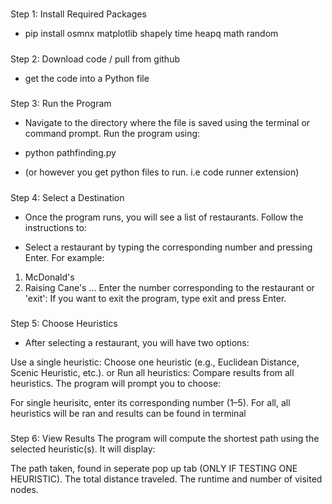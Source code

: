 
#####

Step 1: Install Required Packages

- pip install osmnx matplotlib shapely time heapq math random

#####

Step 2: Download code / pull from github
- get the code into a Python file

#####

Step 3: Run the Program
- Navigate to the directory where the file is saved using the terminal or command prompt. Run the program using:

- python pathfinding.py
- (or however you get python files to run. i.e code runner extension)

#####

Step 4: Select a Destination
- Once the program runs, you will see a list of restaurants. Follow the instructions to:

- Select a restaurant by typing the corresponding number and pressing Enter. For example:

1. McDonald's
2. Raising Cane's
...
Enter the number corresponding to the restaurant or 'exit':
If you want to exit the program, type exit and press Enter.

#####

Step 5: Choose Heuristics
- After selecting a restaurant, you will have two options:

Use a single heuristic: Choose one heuristic (e.g., Euclidean Distance, Scenic Heuristic, etc.).
or Run all heuristics: Compare results from all heuristics.
The program will prompt you to choose:

For single heurisitc, enter its corresponding number (1–5).
For all, all heuristics will be ran and results can be found in terminal

#####

Step 6: View Results
The program will compute the shortest path using the selected heuristic(s). It will display:

The path taken, found in seperate pop up tab (ONLY IF TESTING ONE HEURISTIC).
The total distance traveled.
The runtime and number of visited nodes.

#####
